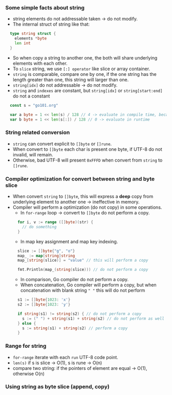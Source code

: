 ### Some simple facts about string
  - string elements do not addressable taken -> do not modify.
  - The internal struct of string like that:
  ```go
    type string struct {
      elements *byte
      len int
    }
  ```
  - So when copy a string to another one, the both will share underlying elements with each other.
  - To `slice` string, we use `[:] operator` like slice or array container.
  - `string` is comparable, compare one by one, if the one string has the length greater than one, this string will larger than one.
  - `string[idx]` do not addressable -> do not modify.
  - `string` and `indexes` are constant, but `string[idx]` or `string[start:end]` do not a constant
  ```go
    const s = "go101.org"

    var a byte = 1 << len(s) / 128 // 4 -> evaluate in compile time, because this is constant expression
    var b byte = 1 << len(s[:]) / 128 // 0 -> evaluate in runtime
  ```

### String related conversion
- `string` can convert explicit to `[]byte` or `[]rune`. 
- When convert to `[]byte` each char is present one byte, if UTF-8 do not invalid, will remain.
- Otherwise, bad UTF-8 will present `0xFFFD` when convert from `string` to `[]rune`.

### Compiler optimization for convert between string and byte slice
- When convert `string` to `[]byte`, this will express a **deep** copy from underlying element to another one -> ineffective in memory.
- Compiler will perform a optimization (do not copy) in some operations.
  - In `for-range` loop -> convert to `[]byte` do not perform a copy.
  ```go
    for i, v := range ([]byte)(str) {
      // do something
    }
  ```
  - In map key assignment and map key indexing.
  ```go
    slice := []byte{"g", "o"}
    map_ := map[string]string
    map_[string(slice)] = "value" // this will perform a copy

    fmt.Println(map_(string(slice))) // do not perform a copy
  ```
  - In comparison, Go compiler do not perform a copy.
  - When concatenation, Go compiler will perform a copy, but when concatenation with blank string `" "` this will do not perform
  ```go
    s1 := []byte{1023: 'x'}
    s2 := []byte{1023: 'y'}

    if string(s1) != string(s2) { // do not perform a copy
      s := (" ") + string(s1) + string(s2) // do not perform as well
    } else {
      s := string(s1) + string(s2) // perform a copy
    }
  ```
### Range for string
 - `for-range` iterate with each `run` UTF-8 code point.
 - `len(s)` if s is slice -> O(1), s is rune -> O(n)
 - compare two string: if the pointers of element are equal -> O(1), otherwise O(n)
### Using string as byte slice (append, copy)